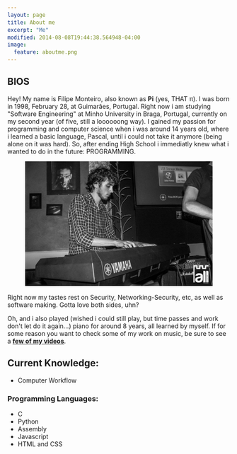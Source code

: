 ```yaml
---
layout: page
title: About me
excerpt: "Me"
modified: 2014-08-08T19:44:38.564948-04:00
image:
  feature: aboutme.png
---
```


## BIOS

Hey!
My name is Filipe Monteiro, also known as **Pi** (yes, THAT π). I was born in 1998, February 28, at Guimarães, Portugal. Right now i am studying "Software Engineering" at Minho University in Braga, Portugal, currently on my second year (of five, still  a loooooong way). I gained my passion for programming and computer science when i was around 14 years old, where i learned a basic language, Pascal, until i could not take it anymore (being alone on it was hard). So, after ending High School i immediatly knew what i wanted to do in the future: PROGRAMMING.

<figure>
	<img src="/images/meme.jpg" alt="image">
</figure>

Right now my tastes rest on Security, Networking-Security, etc, as well as software making. Gotta love both sides, uhn?

Oh, and i also played (wished i could still play, but time passes and work don't let do it again...) piano for around 8 years, all learned by myself. If for some reason you want to check some of my work on music, be sure to see a [**few of my videos**](https://www.youtube.com/user/Pimonteiro1/videos/).


## Current Knowledge:

* Computer Workflow

### Programming Languages:

* C
* Python
* Assembly
* Javascript
* HTML and CSS

<!-- [^1]: Example: *domain.com/category-name/post-title* -->